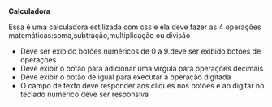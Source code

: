 
##

<strong>Calculadora</strong>

Essa é uma calculadora estilizada com css e ela deve fazer as 4 operações matemáticas:soma,subtração,multiplicação ou divisão

- Deve ser exibido botões numéricos de 0 a 9.deve ser exibido botões de operaçoes
- Deve exibir o botão para adicionar uma virgula para operações decimais
- Deve exibir o botão de igual para executar a operação digitada
- O campo de texto deve responder aos cliques nos botões e ao digitar no teclado numérico.deve ser responsiva

##
